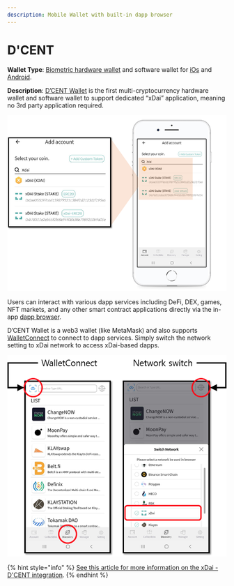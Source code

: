 ```yaml
---
description: Mobile Wallet with built-in dapp browser
---
```


# D'CENT

**Wallet Type**: [Biometric hardware wallet](https://dcentwallet.com/products/BiometricWallet) and software wallet for [iOs](https://apps.apple.com/kr/app/dcent-hardware-wallet/id1447206611) and [Android](https://play.google.com/store/apps/details?id=com.kr.iotrust.dcent.wallet&utm_source=dcentwallet&utm_campaign=mobileapp).

**Description**: [D’CENT Wallet](https://dcentwallet.com) is the first multi-cryptocurrency hardware wallet and software wallet to support dedicated “xDai” application, meaning no 3rd party application required.

![](../../.gitbook/assets/image%20%2816%29.png)


Users can interact with various dapp services including DeFi, DEX, games, NFT markets, and any other smart contract applications directly via the in-app [dapp browser](https://userguide.dcentwallet.com/native-service/dapp-browser/using-wallet-connect). 

D’CENT Wallet is a web3 wallet \(like MetaMask\) and also supports [WalletConnect](https://userguide.dcentwallet.com/native-service/dapp-browser/using-wallet-connect) to connect to dapp services. Simply switch the network setting to xDai network to access xDai-based dapps.

![](../../.gitbook/assets/image%20%2817%29.png)

{% hint style="info" %}
[See this article for more information on the xDai - D'CENT integration](https://medium.com/dcentwallet/dcent-wallet-is-now-integrated-with-xdai-chain-1844c94d8986).
{% endhint %}

